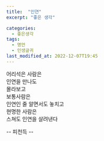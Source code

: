 ```yaml
---
title:  "인연"
excerpt: "좋은 생각"

categories:
  - 좋은생각 
tags:
  - 명언
  - 인생글귀
last_modified_at: 2022-12-07T19:45
---
```


어리석은 사람은  
인연을 만나도  
몰라보고  
보통사람은  
인연인 줄 알면서도 놓치고  
현명한 사람은  
스쳐도 인연을 살려낸다  

-- 피천득 --